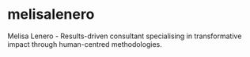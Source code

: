 # melisalenero
Melisa Lenero - Results-driven consultant specialising in transformative impact through human-centred methodologies.
